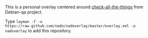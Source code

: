 This is a personal overlay centered around [check-all-the-things](https://anonscm.debian.org/cgit/collab-maint/check-all-the-things.git) from Debian-qa project.

Type `layman -f -o https://raw.github.com/nado/nadoverlay/master/overlay.xml -a nadoverlay` to add this repository.

